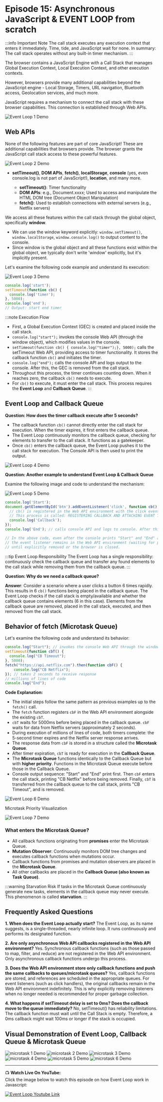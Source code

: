 # Episode 15: Asynchronous JavaScript & EVENT LOOP from scratch

:::info Important Note
The call stack executes any execution context that enters it immediately. Time, tide, and JavaScript wait for none. In summary: The call stack operates without any built-in timer mechanism.
:::

The browser contains a JavaScript Engine with a Call Stack that manages Global Execution Context, Local Execution Context, and other execution contexts.

However, browsers provide many additional capabilities beyond the JavaScript engine - Local Storage, Timers, URL navigation, Bluetooth access, Geolocation services, and much more.

JavaScript requires a mechanism to connect the call stack with these browser capabilities. This connection is established through Web APIs.

![Event Loop 1 Demo](../../static/img/callStack_browser.jpg)

## Web APIs

None of the following features are part of core JavaScript! These are additional capabilities that browsers provide. The browser grants the JavaScript call stack access to these powerful features.

![Event Loop 2 Demo](../../static/img/webapis.jpg)

- **setTimeout()**, **DOM APIs**, **fetch()**, **localStorage**, **console** (yes, even console.log is not part of JavaScript!), **location**, and many more.

  - **setTimeout()**: Timer functionality
  - **DOM APIs**: e.g., Document.xxxx; Used to access and manipulate the HTML DOM tree (Document Object Manipulation)
  - **fetch()**: Used to establish connections with external servers (e.g., Netflix servers)

We access all these features within the call stack through the global object, specifically **window**.

- We can use the window keyword explicitly: `window.setTimeout()`, `window.localStorage`, `window.console.log()` to output content to the console.
- Since window is the global object and all these functions exist within the global object, we typically don't write 'window' explicitly, but it's implicitly present.

Let's examine the following code example and understand its execution:

![Event Loop 3 Demo](../../static/img/codeExec.jpg)

```javascript
console.log('start');
setTimeout(function cb() {
  console.log('timer');
}, 5000);
console.log('end');
// Output: start end timer
```

:::note Execution Flow
- First, a Global Execution Context (GEC) is created and placed inside the call stack.
- `console.log("start");` invokes the console Web API (through the window object), which modifies values in the console.
- `setTimeout(function cb() { console.log("timer");}, 5000);` calls the setTimeout Web API, providing access to timer functionality. It stores the callback function `cb()` and initiates the timer.
- `console.log("end");` calls the console API and logs output to the console. After this, the GEC is removed from the call stack.
- Throughout this process, the timer continues counting down. When it reaches zero, the callback `cb()` needs to execute.
- For `cb()` to execute, it must enter the call stack. This process requires the **Event Loop** and **Callback Queue**.
:::

## Event Loop and Callback Queue

**Question: How does the timer callback execute after 5 seconds?**

- The callback function `cb()` cannot directly enter the call stack for execution. When the timer expires, it first enters the callback queue.
- The Event Loop continuously monitors the callback queue, checking for elements to transfer to the call stack. It functions as a gatekeeper.
- Once `cb()` enters the callback queue, the Event Loop pushes it to the call stack for execution. The Console API is then used to print the output.

![Event Loop 4 Demo](../../static/img/eventloop.jpg)

**Question: Another example to understand Event Loop & Callback Queue**

Examine the following image and code to understand the mechanism:

![Event Loop 5 Demo](../../static/img/queue.jpg)

```javascript
console.log('Start');
document.getElementById('btn').addEventListener('click', function cb() {
  // cb() is registered in the Web API environment with the click event attached to it
  // This process is called: REGISTERING CALLBACK AND ATTACHING EVENT TO IT
  console.log('Callback');
});
console.log('End'); // calls console API and logs to console. After this, GEC is removed from call stack.

// In the above code, even after the console prints "Start" and "End" and the GEC is removed,
// the event listener remains in the Web API environment (waiting for potential user clicks)
// until explicitly removed or the browser is closed.
```

:::tip Event Loop Responsibility
The Event Loop has a single responsibility: continuously check the callback queue and transfer any found elements to the call stack while removing them from the callback queue.
:::

**Question: Why do we need a callback queue?**

**Answer**: Consider a scenario where a user clicks a button 6 times rapidly. This results in 6 `cb()` functions being placed in the callback queue. The Event Loop checks if the call stack is empty/available and whether the callback queue contains elements (6 in this case). Elements from the callback queue are removed, placed in the call stack, executed, and then removed from the call stack.

## Behavior of fetch (Microtask Queue)

Let's examine the following code and understand its behavior:

```javascript
console.log("Start"); // invokes the console Web API through the window object
setTimeout(function cbT() {
  console.log("CB Timeout");
}, 5000);
fetch("https://api.netflix.com").then(function cbF() {
    console.log("CB Netflix");
}); // takes 2 seconds to receive response
// millions of lines of code
console.log("End");
```

**Code Explanation:**
- The initial steps follow the same pattern as previous examples up to the `fetch()` call.
- The `fetch` function registers `cbF` in the Web API environment alongside the existing `cbT`.
- `cbT` waits for 5000ms before being placed in the callback queue. `cbF` waits for data from Netflix servers (approximately 2 seconds).
- During execution of millions of lines of code, both timers complete: the 5-second timer expires and the Netflix server response arrives.
- The response data from `cbF` is stored in a structure called the **Microtask Queue**.
- After timer expiration, `cbT` is ready for execution in the **Callback Queue**.
- The **Microtask Queue** functions identically to the Callback Queue but with **higher priority**. Functions in the Microtask Queue execute before those in the Callback Queue.
- Console output sequence: "Start" and "End" print first. Then `cbF` enters the call stack, printing "CB Netflix" before being removed. Finally, `cbT` is transferred from the callback queue to the call stack, prints "CB Timeout", and is removed.

![Event Loop 6 Demo](../../static/img/microtask_queue.jpg)

Microtask Priority Visualization

![Event Loop 7 Demo](../../static/img/priority.gif)

### What enters the Microtask Queue?

- All callback functions originating from **promises** enter the Microtask Queue.
- **Mutation Observer**: Continuously monitors DOM tree changes and executes callback functions when mutations occur.
- Callback functions from promises and mutation observers are placed in the **Microtask Queue**.
- All other callbacks are placed in the **Callback Queue (also known as Task Queue)**.

:::warning Starvation Risk
If tasks in the Microtask Queue continuously generate new tasks, elements in the callback queue may never execute. This phenomenon is called **starvation**.
:::

## Frequently Asked Questions

**1. When does the Event Loop actually start?**
The Event Loop, as its name suggests, is a single-threaded, nearly infinite loop. It runs continuously and performs its designated function.

**2. Are only asynchronous Web API callbacks registered in the Web API environment?**
Yes. Synchronous callback functions (such as those passed to map, filter, and reduce) are not registered in the Web API environment. Only asynchronous callback functions undergo this process.

**3. Does the Web API environment store only callback functions and push the same callbacks to queues/microtask queues?**
Yes, callback functions are stored, and references are scheduled in the appropriate queues. For event listeners (such as click handlers), the original callbacks remain in the Web API environment indefinitely. This is why explicitly removing listeners when no longer needed is recommended for proper garbage collection.

**4. What happens if setTimeout delay is set to 0ms? Does the callback move to the queue immediately?**
No, setTimeout() has reliability limitations. The callback function must wait until the Call Stack is empty. Therefore, a 0ms callback might wait 100ms or longer if the stack is occupied.

## Visual Demonstration of Event Loop, Callback Queue & Microtask Queue

![microtask 1 Demo](../../static/img/observation1.gif)
![microtask 2 Demo](../../static/img/observation2.gif)
![microtask 3 Demo](../../static/img/observation3.gif)
![microtask 4 Demo](../../static/img/observation4.gif)
![microtask 5 Demo](../../static/img/observation5.gif)
![microtask 6 Demo](../../static/img/observation6.gif)

---

📺 **Watch Live On YouTube:**  
Click the image below to watch this episode on how Event Loop work in Javascript:

[![Event Loop Youtube Link](https://img.youtube.com/vi/8zKuNo4ay8E/0.jpg)](https://www.youtube.com/watch?v=8zKuNo4ay8E&ab_channel=AkshaySaini)
